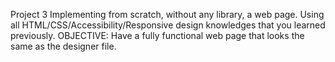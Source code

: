 Project 3
Implementing from scratch, without any library, a web page. 
Using all HTML/CSS/Accessibility/Responsive design knowledges that you learned previously.
OBJECTIVE: Have a fully functional web page that looks the same as the designer file.